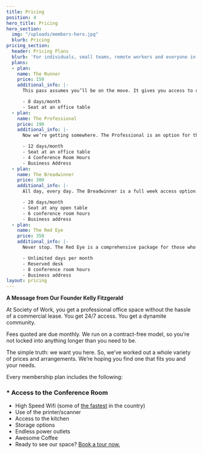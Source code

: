 ```yaml
---
title: Pricing
position: 4
hero_title: Pricing
hero_section:
  img: "/uploads/members-hero.jpg"
  blurb: Pricing
pricing_section:
  header: Pricing Plans
  blurb: 'For individuals, small teams, remote workers and everyone in between!  '
  plans:
  - plan: 
    name: The Runner
    price: 150
    additional_info: |-
      This pass assumes you’ll be on the move. It gives you access to our open office 8 days a month.

      - 8 days/month
      - Seat at an office table
  - plan: 
    name: The Professional
    price: 190
    additional_info: |-
      Now we’re getting somewhere. The Professional is an option for those who have business to handle and need a place to handle it.

      - 12 days/month
      - Seat at an office table
      - ­4 Conference Room Hours
      - ­Business Address
  - plan: 
    name: The Breadwinner
    price: 300
    additional_info: |-
      All day, every day. The Breadwinner is a full week access option.

      - 20 days/month
      - Seat at any open table
      - ­6 conference room hours
      - ­Business address
  - plan: 
    name: The Red Eye
    price: 350
    additional_info: |-
      Never stop. The Red Eye is a comprehensive package for those who eat, sleep and breathe their business.

      - Unlimited days per month
      - Reserved desk
      - ­8 conference room hours
      - ­Business address
layout: pricing
---
```


**A Message from Our Founder Kelly Fitzgerald**

At Society of Work, you get a professional office space without the hassle of a commercial lease. You get 24/7 access. You get a dynamite community.

Fees quoted are due monthly. We run on a contract­-free model, so you’re not locked into anything longer than you need to be.

The simple truth: we want you here. So, we’ve worked out a whole variety of prices and arrangements. We’re hoping you find one that fits you and your needs.

Every membership plan includes the following:

### * Access to the Conference Room
* High Speed Wifi (some of [the fastest](http://chattanoogagig.com/) in the country)
* Use of the printer/scanner
* Access to the kitchen
* Storage options
* Endless power outlets
* Awesome Coffee
* Ready to see our space? [Book a tour now.](https://calendly.com/societyofwork)
